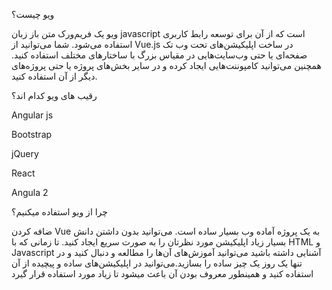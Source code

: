 ویو چیست؟

ویو یک فریم‌ورک متن باز زبان javascript است که از آن برای توسعه رابط کاربری استفاده می­‌شود.
شما می­‌توانید از Vue.js در ساخت اپلیکیشن­‌های تحت وب تک صفحه‌ای یا حتی وب‌سایت­‌هایی در مقیاس بزرگ با ساختارهای مختلف استفاده کنید. همچنین می‌­توانید کامپوننت‌­هایی ایجاد کرده و در سایر بخش‌های پروژه یا حتی پروژه­‌های دیگر از آن استفاده کنید.

رقیب های ویو کدام اند؟

Angular js

Bootstrap

jQuery

React

Angula 2

چرا از ویو استفاده میکنیم؟

ضافه کردن Vue به یک پروژه آماده وب بسیار ساده است. می‌توانید بدون داشتن دانش بسیار زیاد اپلیکیشن مورد نظرتان را به صورت سریع ایجاد کنید. تا زمانی که با HTML و Javascript آشنایی داشته باشید می‌توانید آموزش‌های آن‌ها را مطالعه و دنبال کنید و در تنها یک روز یک چیز ساده را بسازید.می‌توانید در اپلیکیشن‌های ساده و پیچیده از آن استفاده کنید
و همینطور معروف بودن آن باعث میشود تا زیاد مورد استفاده قرار گیرد